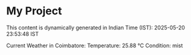 # My Project

This content is dynamically generated in Indian Time (IST): 2025-05-20 23:53:48 IST


Current Weather in Coimbatore:
Temperature: 25.88 °C
Condition: mist
